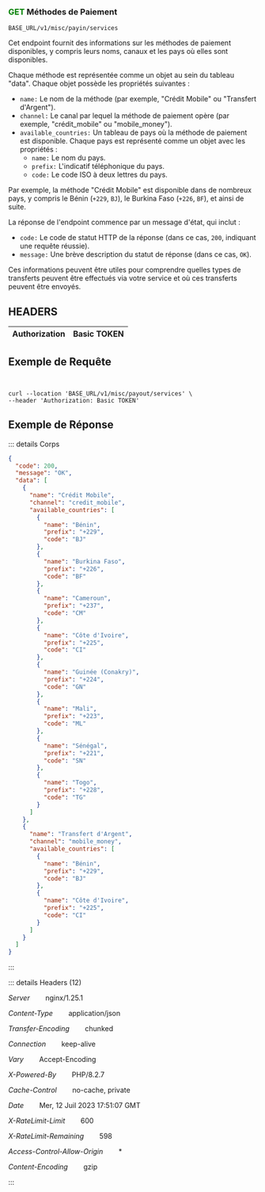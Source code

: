 ### <span style="color:green">GET</span>  Méthodes de Paiement

````
BASE_URL/v1/misc/payin/services
````

Cet endpoint fournit des informations sur les méthodes de paiement disponibles, y compris leurs noms, canaux et les pays où elles sont disponibles.

Chaque méthode est représentée comme un objet au sein du tableau "data". Chaque objet possède les propriétés suivantes :

* `name:` Le nom de la méthode (par exemple, "Crédit Mobile" ou "Transfert d'Argent").
* `channel:` Le canal par lequel la méthode de paiement opère (par exemple, "crédit_mobile" ou "mobile_money").
* `available_countries:` Un tableau de pays où la méthode de paiement est disponible. Chaque pays est représenté comme un objet avec les propriétés :
     *  `name:` Le nom du pays.
     *   `prefix:` L'indicatif téléphonique du pays.
     *   `code:` Le code ISO à deux lettres du pays.


Par exemple, la méthode "Crédit Mobile" est disponible dans de nombreux pays, y compris le Bénin (`+229`, `BJ`), le Burkina Faso (`+226`, `BF`), et ainsi de suite.

La réponse de l'endpoint commence par un message d'état, qui inclut :

*   `code:` Le code de statut HTTP de la réponse (dans ce cas, `200`, indiquant une requête réussie).
*   `message:` Une brève description du statut de réponse (dans ce cas, `OK`).


Ces informations peuvent être utiles pour comprendre quelles types de transferts peuvent être effectués via votre service et où ces transferts peuvent être envoyés.

## HEADERS

| Authorization | Basic TOKEN |
| ------------- | ----------- |



## Exemple de Requête

```curl


curl --location 'BASE_URL/v1/misc/payout/services' \
--header 'Authorization: Basic TOKEN'

```

## Exemple de Réponse

::: details Corps  

```json
{
  "code": 200,
  "message": "OK",
  "data": [
    {
      "name": "Crédit Mobile",
      "channel": "credit_mobile",
      "available_countries": [
        {
          "name": "Bénin",
          "prefix": "+229",
          "code": "BJ"
        },
        {
          "name": "Burkina Faso",
          "prefix": "+226",
          "code": "BF"
        },
        {
          "name": "Cameroun",
          "prefix": "+237",
          "code": "CM"
        },
        {
          "name": "Côte d'Ivoire",
          "prefix": "+225",
          "code": "CI"
        },
        {
          "name": "Guinée (Conakry)",
          "prefix": "+224",
          "code": "GN"
        },
        {
          "name": "Mali",
          "prefix": "+223",
          "code": "ML"
        },
        {
          "name": "Sénégal",
          "prefix": "+221",
          "code": "SN"
        },
        {
          "name": "Togo",
          "prefix": "+228",
          "code": "TG"
        }
      ]
    },
    {
      "name": "Transfert d'Argent",
      "channel": "mobile_money",
      "available_countries": [
        {
          "name": "Bénin",
          "prefix": "+229",
          "code": "BJ"
        },
        {
          "name": "Côte d'Ivoire",
          "prefix": "+225",
          "code": "CI"
        }
      ]
    }
  ]
}

```


:::


::: details Headers (12)

 *Server*    &nbsp;&nbsp;&nbsp;&nbsp;&nbsp;&nbsp;      nginx/1.25.1 

 *Content-Type*    &nbsp;&nbsp;&nbsp;&nbsp;&nbsp;&nbsp;   application/json


 *Transfer-Encoding*    &nbsp;&nbsp;&nbsp;&nbsp;&nbsp;&nbsp;      chunked

 *Connection*    &nbsp;&nbsp;&nbsp;&nbsp;&nbsp;&nbsp;  keep-alive
 
 *Vary*    &nbsp;&nbsp;&nbsp;&nbsp;&nbsp;&nbsp; Accept-Encoding



 *X-Powered-By*    &nbsp;&nbsp;&nbsp;&nbsp;&nbsp;&nbsp;  PHP/8.2.7


 *Cache-Control*    &nbsp;&nbsp;&nbsp;&nbsp;&nbsp;&nbsp; no-cache, private

 
 *Date*    &nbsp;&nbsp;&nbsp;&nbsp;&nbsp;&nbsp;  Mer, 12 Juil 2023 17:51:07 GMT
 

  *X-RateLimit-Limit*    &nbsp;&nbsp;&nbsp;&nbsp;&nbsp;&nbsp;  600

  *X-RateLimit-Remaining*    &nbsp;&nbsp;&nbsp;&nbsp;&nbsp;&nbsp;  598

*Access-Control-Allow-Origin*    &nbsp;&nbsp;&nbsp;&nbsp;&nbsp;&nbsp;  *


*Content-Encoding*    &nbsp;&nbsp;&nbsp;&nbsp;&nbsp;&nbsp;  gzip

  
 



:::

